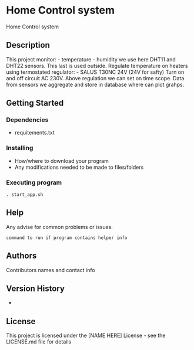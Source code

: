# Home Control system

Home Control system

## Description

This project monitor:
    - temperature
    - humidity
    we use here DHT11 and DHT22 sensors. This last is used outside.
Regulate temperature on heaters using termostated regulator:
    - SALUS T30NC 24V (24V for safty)
Turn on and off circuit AC 230V.
Above regulation we can set on time scope.
Data from sensors we aggregate and store in database where can 
plot grahps.

## Getting Started

### Dependencies

- requitements.txt

### Installing

* How/where to download your program
* Any modifications needed to be made to files/folders

### Executing program

```
. start_app.sh
```

## Help

Any advise for common problems or issues.
```
command to run if program contains helper info
```

## Authors

Contributors names and contact info


## Version History

*

## License

This project is licensed under the [NAME HERE] License - see the LICENSE.md file for details

